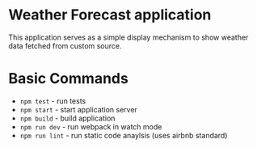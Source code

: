# Weather Forecast application

This application serves as a simple display mechanism to show weather data fetched from custom source.

# Basic Commands

* `npm test` - run tests 
* `npm start` - start application server 
* `npm build` - build application
* `npm run dev` - run webpack in watch mode
* `npm run lint` - run static code anaylsis (uses airbnb standard)
